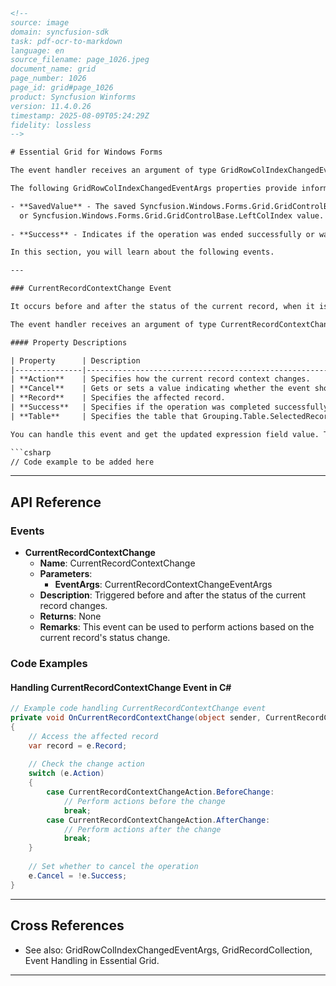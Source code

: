 ```html
<!-- 
source: image
domain: syncfusion-sdk
task: pdf-ocr-to-markdown
language: en
source_filename: page_1026.jpeg
document_name: grid
page_number: 1026
page_id: grid#page_1026
product: Syncfusion Winforms
version: 11.4.0.26
timestamp: 2025-08-09T05:24:29Z
fidelity: lossless
-->

# Essential Grid for Windows Forms

The event handler receives an argument of type GridRowColIndexChangedEventArgs containing data related to this event.

The following GridRowColIndexChangedEventArgs properties provide information specific to this event.

- **SavedValue** - The saved Syncfusion.Windows.Forms.Grid.GridControlBase.TopRowIndex
  or Syncfusion.Windows.Forms.Grid.GridControlBase.LeftColIndex value.
  
- **Success** - Indicates if the operation was ended successfully or was aborted.

In this section, you will learn about the following events.

---

### CurrentRecordContextChange Event

It occurs before and after the status of the current record, when it is changed.

The event handler receives an argument of type CurrentRecordContextChangeEventArgs containing data related to this event.

#### Property Descriptions

| Property      | Description                                                                           |
|---------------|---------------------------------------------------------------------------------------|
| **Action**    | Specifies how the current record context changes.                                    |
| **Cancel**    | Gets or sets a value indicating whether the event should be canceled.                |
| **Record**    | Specifies the affected record.                                                       |
| **Success**   | Specifies if the operation was completed successfully or failed.                     |
| **Table**     | Specifies the table that Grouping.Table.SelectedRecords collection belongs to.       |

You can handle this event and get the updated expression field value. The following code example illustrates this.

```csharp
// Code example to be added here
```

---

## API Reference

### Events

- **CurrentRecordContextChange**
  - **Name**: CurrentRecordContextChange
  - **Parameters**:
    - **EventArgs**: CurrentRecordContextChangeEventArgs
  - **Description**: Triggered before and after the status of the current record changes.
  - **Returns**: None
  - **Remarks**: This event can be used to perform actions based on the current record's status change.

### Code Examples

#### Handling CurrentRecordContextChange Event in C#

```csharp
// Example code handling CurrentRecordContextChange event
private void OnCurrentRecordContextChange(object sender, CurrentRecordContextChangeEventArgs e)
{
    // Access the affected record
    var record = e.Record;
    
    // Check the change action
    switch (e.Action)
    {
        case CurrentRecordContextChangeAction.BeforeChange:
            // Perform actions before the change
            break;
        case CurrentRecordContextChangeAction.AfterChange:
            // Perform actions after the change
            break;
    }
    
    // Set whether to cancel the operation
    e.Cancel = !e.Success;
}
```

---

## Cross References

- See also: GridRowColIndexChangedEventArgs, GridRecordCollection, Event Handling in Essential Grid.

---

<!-- tags: [Syncfusion, Winforms, Grid, EventHandling, CurrentRecordContextChange, GridRowColIndexChangedEventArgs] -->
```